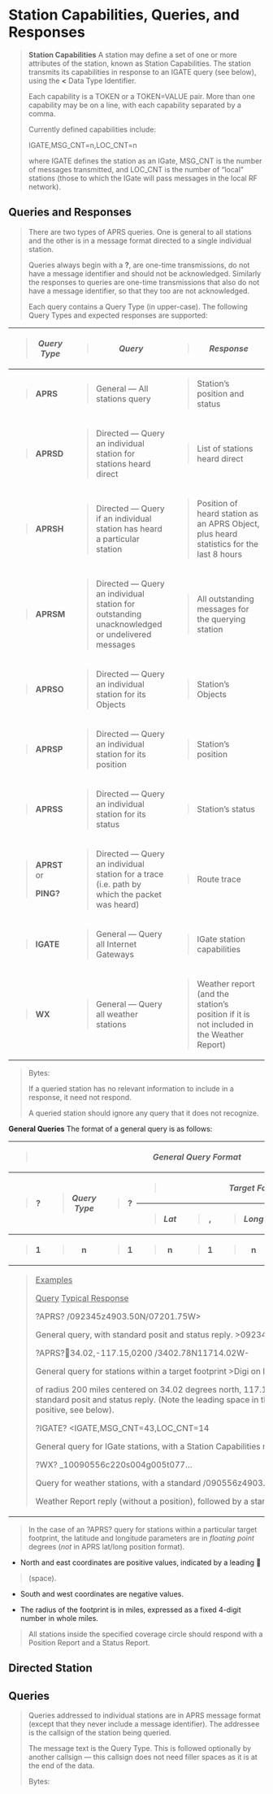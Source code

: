 # Station Capabilities, Queries, and Responses

> **Station Capabilities** A station may define a set of one or more
> attributes of the station, known as Station Capabilities. The station
> transmits its capabilities in response to an IGATE query (see below),
> using the **&lt;** Data Type Identifier.
>
> Each capability is a TOKEN or a TOKEN=VALUE pair. More than one
> capability may be on a line, with each capability separated by a
> comma.
>
> Currently defined capabilities include:
>
> IGATE,MSG_CNT=n,LOC_CNT=n
>
> where IGATE defines the station as an IGate, MSG_CNT is the number of
> messages transmitted, and LOC_CNT is the number of “local” stations
> (those to which the IGate will pass messages in the local RF network).

## Queries and Responses

> There are two types of APRS queries. One is general to all stations
> and the other is in a message format directed to a single individual
> station.
>
> Queries always begin with a **?**, are one-time transmissions, do not
> have a message identifier and should not be acknowledged. Similarly
> the responses to queries are one-time transmissions that also do not
> have a message identifier, so that they too are not acknowledged.
>
> Each query contains a Query Type (in upper-case). The following Query
> Types and expected responses are supported:

<table>
<colgroup>
<col style="width: 13%" />
<col style="width: 41%" />
<col style="width: 44%" />
</colgroup>
<thead>
<tr class="header">
<th><blockquote>
<p><em><strong>Query Type</strong></em></p>
</blockquote></th>
<th><blockquote>
<p><em><strong>Query</strong></em></p>
</blockquote></th>
<th><blockquote>
<p><em><strong>Response</strong></em></p>
</blockquote></th>
</tr>
</thead>
<tbody>
<tr class="odd">
<td><blockquote>
<p><strong>APRS</strong></p>
</blockquote></td>
<td><blockquote>
<p>General — All stations query</p>
</blockquote></td>
<td><blockquote>
<p>Station’s position and status</p>
</blockquote></td>
</tr>
<tr class="even">
<td><blockquote>
<p><strong>APRSD</strong></p>
</blockquote></td>
<td><blockquote>
<p>Directed — Query an individual station for stations heard direct</p>
</blockquote></td>
<td><blockquote>
<p>List of stations heard direct</p>
</blockquote></td>
</tr>
<tr class="odd">
<td><blockquote>
<p><strong>APRSH</strong></p>
</blockquote></td>
<td><blockquote>
<p>Directed — Query if an individual station has heard a particular
station</p>
</blockquote></td>
<td><blockquote>
<p>Position of heard station as an APRS Object, plus heard statistics
for the last 8 hours</p>
</blockquote></td>
</tr>
<tr class="even">
<td><blockquote>
<p><strong>APRSM</strong></p>
</blockquote></td>
<td><blockquote>
<p>Directed — Query an individual station for outstanding unacknowledged
or undelivered messages</p>
</blockquote></td>
<td><blockquote>
<p>All outstanding messages for the querying station</p>
</blockquote></td>
</tr>
<tr class="odd">
<td><blockquote>
<p><strong>APRSO</strong></p>
</blockquote></td>
<td><blockquote>
<p>Directed — Query an individual station for its Objects</p>
</blockquote></td>
<td><blockquote>
<p>Station’s Objects</p>
</blockquote></td>
</tr>
<tr class="even">
<td><blockquote>
<p><strong>APRSP</strong></p>
</blockquote></td>
<td><blockquote>
<p>Directed — Query an individual station for its position</p>
</blockquote></td>
<td><blockquote>
<p>Station’s position</p>
</blockquote></td>
</tr>
<tr class="odd">
<td><blockquote>
<p><strong>APRSS</strong></p>
</blockquote></td>
<td><blockquote>
<p>Directed — Query an individual station for its status</p>
</blockquote></td>
<td><blockquote>
<p>Station’s status</p>
</blockquote></td>
</tr>
<tr class="even">
<td><blockquote>
<p><strong>APRST</strong> or</p>
<p><strong>PING?</strong></p>
</blockquote></td>
<td><blockquote>
<p>Directed — Query an individual station for a trace (i.e. path by
which the packet was heard)</p>
</blockquote></td>
<td><blockquote>
<p>Route trace</p>
</blockquote></td>
</tr>
<tr class="odd">
<td><blockquote>
<p><strong>IGATE</strong></p>
</blockquote></td>
<td><blockquote>
<p>General — Query all Internet Gateways</p>
</blockquote></td>
<td><blockquote>
<p>IGate station capabilities</p>
</blockquote></td>
</tr>
<tr class="even">
<td><blockquote>
<p><strong>WX</strong></p>
</blockquote></td>
<td><blockquote>
<p>General — Query all weather stations</p>
</blockquote></td>
<td><blockquote>
<p>Weather report (and the station’s position if it is not included in
the Weather Report)</p>
</blockquote></td>
</tr>
</tbody>
</table>

> Bytes:
>
> If a queried station has no relevant information to include in a
> response, it need not respond.
>
> A queried station should ignore any query that it does not recognize.

**General Queries** The format of a general query is as follows:

<table>
<colgroup>
<col style="width: 3%" />
<col style="width: 7%" />
<col style="width: 3%" />
<col style="width: 6%" />
<col style="width: 3%" />
<col style="width: 7%" />
<col style="width: 3%" />
<col style="width: 9%" />
<col style="width: 55%" />
</colgroup>
<thead>
<tr class="header">
<th colspan="8"><blockquote>
<p><em><strong>General Query Format</strong></em></p>
</blockquote></th>
<th rowspan="4"></th>
</tr>
<tr class="odd">
<th rowspan="2"><blockquote>
<p><strong>?</strong></p>
</blockquote></th>
<th rowspan="2"><blockquote>
<p><em><strong>Query Type</strong></em></p>
</blockquote></th>
<th rowspan="2"><blockquote>
<p><strong>?</strong></p>
</blockquote></th>
<th colspan="5"><blockquote>
<p><em><strong>Target Footprint</strong></em></p>
</blockquote></th>
</tr>
<tr class="header">
<th><blockquote>
<p><em><strong>Lat</strong></em></p>
</blockquote></th>
<th><blockquote>
<p><strong>,</strong></p>
</blockquote></th>
<th><blockquote>
<p><em><strong>Long</strong></em></p>
</blockquote></th>
<th><blockquote>
<p><strong>,</strong></p>
</blockquote></th>
<th><blockquote>
<p><em><strong>Radius</strong></em></p>
</blockquote></th>
</tr>
<tr class="odd">
<th><blockquote>
<p>1</p>
</blockquote></th>
<th><blockquote>
<p>n</p>
</blockquote></th>
<th><blockquote>
<p>1</p>
</blockquote></th>
<th><blockquote>
<p>n</p>
</blockquote></th>
<th><blockquote>
<p>1</p>
</blockquote></th>
<th><blockquote>
<p>n</p>
</blockquote></th>
<th><blockquote>
<p>1</p>
</blockquote></th>
<th><blockquote>
<p>4</p>
</blockquote></th>
</tr>
</thead>
<tbody>
<tr class="odd">
<td colspan="9"><blockquote>
<p><u>Examples</u></p>
<p><u>Query</u> <u>Typical Response</u></p>
<p>?APRS? /092345z4903.50N/07201.75W&gt;</p>
<p>General query, with standard posit and status reply. &gt;092345zNet
Control Center</p>
<p>?APRS?<strong></strong>34.02,-117.15,0200 /3402.78N11714.02W-</p>
<p>General query for stations within a target footprint &gt;Digi on low
power</p>
<p>of radius 200 miles centered on 34.02 degrees north, 117.15 degrees
west, with standard posit and status reply. (Note the leading space in
the latitude, as its value is positive, see below).</p>
<p>?IGATE? &lt;IGATE,MSG_CNT=43,LOC_CNT=14</p>
<p>General query for IGate stations, with a Station Capabilities
reply.</p>
<p>?WX? _10090556c220s004g005t077…</p>
<p>Query for weather stations, with a standard
/090556z4903.50N/07201.75W&gt;</p>
<p>Weather Report reply (without a position), followed by a standard
posit.</p>
</blockquote></td>
</tr>
</tbody>
</table>

> In the case of an ?APRS? query for stations within a particular target
> footprint, the latitude and longitude parameters are in _floating
> point_ degrees (_not_ in APRS lat/long position format).

- North and east coordinates are positive values, indicated by a
  leading ****

> (space).

- South and west coordinates are negative values.

- The radius of the footprint is in miles, expressed as a fixed
  4-digit number in whole miles.

> All stations inside the specified coverage circle should respond with
> a Position Report and a Status Report.

## Directed Station

## Queries

> Queries addressed to individual stations are in APRS message format
> (except that they never include a message identifier). The addressee
> is the callsign of the station being queried.
>
> The message text is the Query Type. This is followed optionally by
> another callsign — this callsign does not need filler spaces as it is
> at the end of the data.
>
> Bytes:
